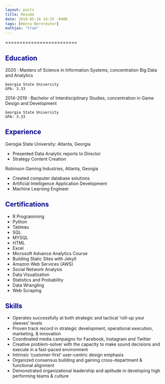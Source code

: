 ```yaml
---
layout: posts
title: Resume
date: 2019-05-16 14:33 -0400
tags: [Henry Bernreuter]
mathjax: "true"
---
```


<span style="color:black">=========================</span>





<span style="color:darkblue">Education</span>
---------

2020
:   Masters of Science in Information Systems, concentration Big Data and Analytics

    Georgia State University
    GPA: 3.33

2014-2019
:   Bachelor of Interdisciplinary Studies, concentration in Game Design and Development

    Georgia State University
    GPA: 3.33

<span style="color:darkblue">Experience</span>
----------
Gerogia State University:
Atlanta, Georgia
*	Presented Data Analytic reports to Director
*	Strategy Content Creation


Robinson Gaming Industries,
Atlanta, Georgia
*	Created computer database solutions
*	Artificial Intelligence Application Development
*	Machine Learning Engineer



<span style="color:darkblue">Certifications</span>
--------------------
* R Programming
* Python
* Tableau
* SQL
* MYSQL
* HTML
* Excel
* Microsoft Advance Analytics Course
* Building Static Sites with Jekyll
* Amazon Web Services (AWS)
* Social Network Analysis
* Data Visualization
* Statistics and Probability
* Data Wrangling
* Web Scraping

<span style="color:darkblue">Skills</span>
--------------------
*	Operates successfully at both strategic and tactical ‘roll-up your sleeves’ levels
*	Proven track record in strategic development, operational execution, marketing, & innovation
*	Coordinated media campaigns for Facebook, Instagram and Twitter
*	Creative problem-solver with the capacity to make sound decisions and execute in a fast-paced environment
*	Intrinsic ‘customer-first’ user-centric design emphasis
*	Organized consensus building and gaining cross-department & functional alignment
*	Demonstrated organizational leadership and aptitude in developing high performing teams & culture

